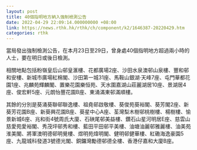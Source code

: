 ```yaml
---
layout: post
title: 40個指明地方納入強制檢測公告
date: 2022-04-29 22:09:14.000000000 +08:00
link: https://news.rthk.hk/rthk/ch/component/k2/1646387-20220429.htm
categories: rthk
---
```


當局發出強制檢測公告，在本月23日至29日，曾身處40個指明地方超過兩小時的人士，要在明日或後日檢測。

相關地點包括粉嶺皇后山邨皇滙樓、花都廣場2座、沙田水泉澳邨山泉樓、豐和邨和安樓、新城市廣場紅棉閣、沙田第一城31座、馬鞍山銀湖‧天峰7座、屯門華都花園1座、兆麟苑輝麟閣、置樂花園樂恒苑、天水圍嘉湖山莊麗湖居10座、景湖居4座、俊宏軒5座、元朗怡豐花園B座、東涌滿東邨滿順樓。

其餘的分別是葵涌葵聯邨聯逸樓、祖堯邨啟敬樓、葵俊苑葵裕閣、葵芳閣2座、新葵芳花園B座、新葵興花園B座、葵星中心A座、荃灣梨木樹邨桃樹樓、楊樹樓、愉景新城6座、兆和街4號周氏大廈、石硤尾邨美益樓、鑽石山星河明居E座、慈雲山慈愛苑愛裕閣、秀茂坪邨秀和樓、藍田平田邨平美樓、油塘油麗邨雅麗樓、油美苑淮美閣、將軍澳明德邨明覺樓、煜明苑煒明閣、健明邨健華樓、紅磡海逸豪園5座、九龍城科發道3號德光閣、銅鑼灣勵德邨德全樓、香港仔嘉和大廈B座。
